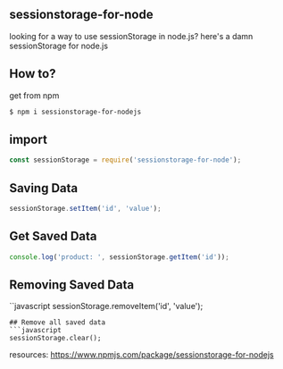 ## sessionstorage-for-node

looking for a way to use sessionStorage in node.js? here's a damn sessionStorage for node.js

## How to?
get from npm
```bash
$ npm i sessionstorage-for-nodejs
```

## import
```javascript
const sessionStorage = require('sessionstorage-for-node');
```

## Saving Data
```javascript
sessionStorage.setItem('id', 'value');
```

## Get Saved Data
```javascript
console.log('product: ', sessionStorage.getItem('id'));
```

## Removing Saved Data
``javascript
sessionStorage.removeItem('id', 'value');

```
## Remove all saved data
```javascript
sessionStorage.clear();
```
resources: https://www.npmjs.com/package/sessionstorage-for-nodejs
